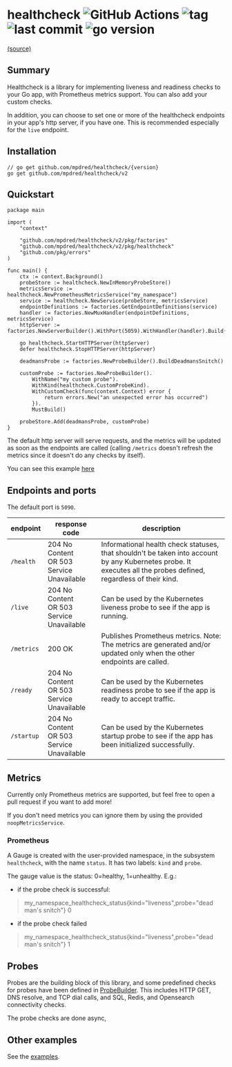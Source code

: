 # healthcheck ![GitHub Actions](https://img.shields.io/github/actions/workflow/status/mpdred/healthcheck/go.yaml) ![tag](https://img.shields.io/github/v/tag/mpdred/healthcheck) ![last commit](https://img.shields.io/github/last-commit/mpdred/healthcheck) ![go version](https://img.shields.io/github/go-mod/go-version/mpdred/healthcheck) 

[(source)](https://github.com/mpdred/healthcheck)

## Summary

Healthcheck is a library for implementing liveness and readiness checks to your Go app, with Prometheus metrics support.
You can also add your custom checks.

In addition, you can choose to set one or more of the healthcheck endpoints in your app's http server, if you have one. This is recommended especially for the `live` endpoint.

## Installation

```shell
// go get github.com/mpdred/healthcheck/{version}
go get github.com/mpdred/healthcheck/v2
```

## Quickstart

```golang
package main

import (
	"context"

	"github.com/mpdred/healthcheck/v2/pkg/factories"
	"github.com/mpdred/healthcheck/v2/pkg/healthcheck"
	"github.com/pkg/errors"
)

func main() {
	ctx := context.Background()
	probeStore := healthcheck.NewInMemoryProbeStore()
	metricsService := healthcheck.NewPrometheusMetricsService("my_namespace")
	service := healthcheck.NewService(probeStore, metricsService)
	endpointDefinitions := factories.GetEndpointDefinitions(service)
	handler := factories.NewMuxHandler(endpointDefinitions, metricsService)
	httpServer := factories.NewServerBuilder().WithPort(5059).WithHandler(handler).Build(ctx)

	go healthcheck.StartHTTPServer(httpServer)
	defer healthcheck.StopHTTPServer(httpServer)

	deadmansProbe := factories.NewProbeBuilder().BuildDeadmansSnitch()

	customProbe := factories.NewProbeBuilder().
		WithName("my custom probe").
		WithKind(healthcheck.CustomProbeKind).
		WithCustomCheck(func(context.Context) error {
			return errors.New("an unexpected error has occurred")
		}).
		MustBuild()

	probeStore.Add(deadmansProbe, customProbe)
}
```

The default http server will serve requests, and the metrics will be updated as soon as the endpoints are called (calling `/metrics` doesn't refresh the metrics since it doesn't do any checks by itself).

You can see this example [here](./examples/sandbox.go)

## Endpoints and ports

The default port is `5090`.

| endpoint   | response code                                  | description                                                                                                                                                      |
|------------|------------------------------------------------|------------------------------------------------------------------------------------------------------------------------------------------------------------------|
| `/health`  | 204 No Content <br/>OR 503 Service Unavailable | Informational health check statuses, that shouldn't be taken into account by any Kubernetes probe. It executes all the probes defined, regardless of their kind. |
| `/live`    | 204 No Content <br/>OR 503 Service Unavailable | Can be used by the Kubernetes liveness probe to see if the app is running.                                                                                       |
| `/metrics` | 200 OK                                         | Publishes Prometheus metrics. Note: The metrics are generated and/or updated only when the other endpoints are called.                                           |
| `/ready`   | 204 No Content <br/>OR 503 Service Unavailable | Can be used by the Kubernetes readiness probe to see if the app is ready to accept traffic.                                                                      |
| `/startup` | 204 No Content <br/>OR 503 Service Unavailable | Can be used by the Kubernetes startup probe to see if the app has been initialized successfully.                                                                 |

## Metrics

Currently only Prometheus metrics are supported, but feel free to open a pull request if you want to add more!

If you don't need metrics you can ignore them by using the provided `noopMetricsService`.

### Prometheus

A Gauge is created with the user-provided namespace, in the subsystem `healthcheck`, with the name `status`. It has two labels: `kind` and `probe`.

The gauge value is the status: 0=healthy, 1=unhealthy.
E.g.:

- if the probe check is successful:

> my_namespace_healthcheck_status{kind="liveness",probe="dead man's snitch"} 0

- if the probe check failed

> my_namespace_healthcheck_status{kind="liveness",probe="dead man's snitch"} 1

## Probes

Probes are the building block of this library, and some predefined checks for probes have been defined in [ProbeBuilder](./pkg/factories/ProbeBuilder.go). This includes HTTP GET, DNS resolve, and TCP dial calls, and SQL, Redis, and Opensearch connectivity checks.

The probe checks are done async,

## Other examples

See the [examples](./examples/README.md).
